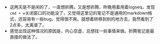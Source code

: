 - 这两天是不是闲的了，一直想折腾。又是想折腾，昨晚用着用着logseq，发现 `cmd + w`关闭窗口的功能没了，又觉得这里记的笔记不是通用的markdown格式，还容易有一些bug，觉得很不爽。就想着转移到别的地方去，竟然看到了2点多，太离谱了。
- 感觉出现这种情况的原因是，内心空虚，总想找一些事情来做。折腾笔记是最直接的做法了。